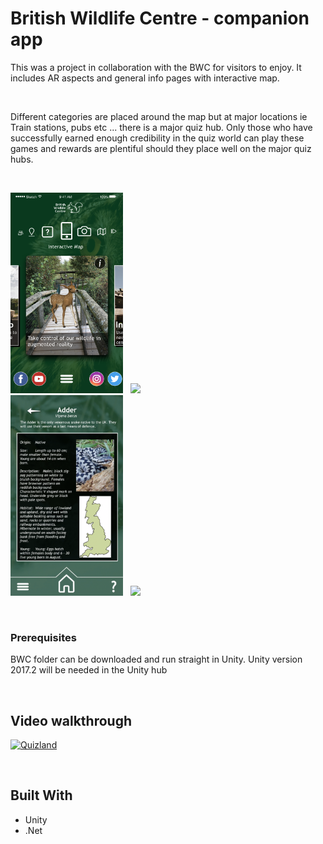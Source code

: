 # British Wildlife Centre - companion app

This was a project in collaboration with the BWC for visitors to enjoy. It includes AR aspects and general info pages with interactive map.
<br/>


<br/>

Different categories are placed around the map but at major locations ie Train stations, pubs etc ... there is a major quiz hub. Only those who have successfully earned enough credibility in the quiz world can play these games and rewards are plentiful should they place well on the major quiz hubs.

<br/>

<img src="https://github.com/carlhtech/carlhtech/blob/main/Images/BWCImages/SS1.png" width="180"/>&nbsp;&nbsp;
<img src="https://github.com/carlhtech/carlhtech/blob/main/Images/BWCImages/SS3.png" width="180"/>&nbsp;&nbsp;
<br/>
<img src="https://github.com/carlhtech/carlhtech/blob/main/Images/BWCImages/SS2.png" width="180"/>&nbsp;&nbsp;
<img src="https://github.com/carlhtech/carlhtech/blob/main/Images/BWCImages/SS4.png" width="180"/>&nbsp;&nbsp;


<br/>

### Prerequisites

BWC folder can be downloaded and run straight in Unity. Unity version 2017.2 will be needed in the Unity hub


<br/>

## Video walkthrough

[![Quizland](http://img.youtube.com/vi/33Z5j2p854s/0.jpg)](http://www.youtube.com/watch?v=33Z5j2p854s "Quizland")



<br/>


## Built With

* Unity
* .Net

